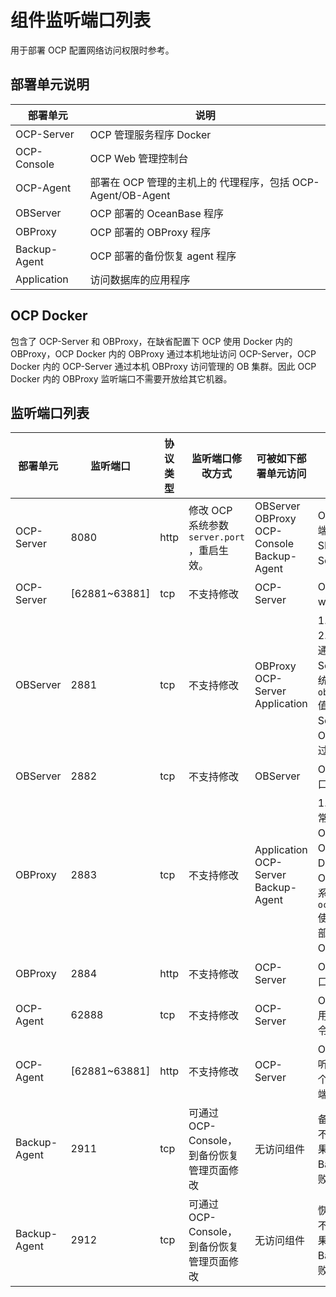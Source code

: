 组件监听端口列表
=============================

用于部署 OCP 配置网络访问权限时参考。

部署单元说明
---------------------------



|     部署单元     |                     说明                     |
|--------------|--------------------------------------------|
| OCP-Server   | OCP 管理服务程序 Docker                          |
| OCP-Console  | OCP Web 管理控制台                              |
| OCP-Agent    | 部署在 OCP 管理的主机上的 代理程序，包括 OCP-Agent/OB-Agent |
| OBServer     | OCP 部署的 OceanBase 程序                       |
| OBProxy      | OCP 部署的 OBProxy 程序                         |
| Backup-Agent | OCP 部署的备份恢复 agent 程序                       |
| Application  | 访问数据库的应用程序                                 |



**OCP Docker**
-----------------------------------

包含了 OCP-Server 和 OBProxy，在缺省配置下 OCP 使用 Docker 内的 OBProxy，OCP Docker 内的 OBProxy 通过本机地址访问 OCP-Server，OCP Docker 内的 OCP-Server 通过本机 OBProxy 访问管理的 OB 集群。因此 OCP Docker 内的 OBProxy 监听端口不需要开放给其它机器。

监听端口列表
---------------------------



|     部署单元     |       监听端口       | 协议类型 |                               监听端口修改方式                               |                                        可被如下部署单元访问                                         |                                                                                                                                                                        备注                                                                                                                                                                         |
|--------------|------------------|------|----------------------------------------------------------------------|-------------------------------------------------------------------------------------------|---------------------------------------------------------------------------------------------------------------------------------------------------------------------------------------------------------------------------------------------------------------------------------------------------------------------------------------------------|
| OCP-Server   | 8080             | http | 修改 OCP 系统参数  `server.port` ，重启生效。 | OBServer OBProxy OCP-Console Backup-Agent | OCP-Server web 服务监听端口，通常其它组件通过 SLB/DNS 地址访问 OCP-Server。                                                                                                                                                                                                                                                                                           |
| OCP-Server   | \[62881\~63881\] | tcp  | 不支持修改                                                                | OCP-Server                                                                                | OCP-Server 内 monitor worker 进程间通信端口。                                                                                                                                                                                                                                                                                                              |
| OBServer     | 2881             | tcp  | 不支持修改                                                                | OBProxy OCP-Server Application                            | 1. OBServer SQL 监听端口；   2. 缺省配置下 OCP-Server 通过 OBProxy 访问 OCP-Server，可通过修改 OCP 系统参数  `obsdk.ob.connection.mode` 值为  `direct` 使得 OCP-Server 通过直连模式访问 OBServer；   3. 不建议应用通过直连方式连接 OBServer。    |
| OBServer     | 2882             | tcp  | 不支持修改                                                                | OBServer                                                                                  | OBServer 之间 RPC 通信端口                                                                                                                                                                                                                                                                                                                              |
| OBProxy      | 2883             | tcp  | 不支持修改                                                                | Application OCP-Server Backup-Agent                       | 1. OBProxy 监听端口；   2. 通常应用通过 OBProxy 访问OBServer；   3. 缺省配置下 OCP-Server 通过自身 Docker 内的 OBProxy 访问 OBServer，可通过修改 OCP 系统参数  `ocp.system.obproxy.address` 使得 OCP-Server 也通过外部 OBProxy 访问 OBServer。               |
| OBProxy      | 2884             | http | 不支持修改                                                                | OCP-Server                                                                                | OBProxy 监控指标API 监听端口                                                                                                                                                                                                                                                                                                                              |
| OCP-Agent    | 62888            | tcp  | 不支持修改                                                                | OCP-Server                                                                                | OCP-Agent RPC 监听端口，用于接收 OCP-Server 的命令。                                                                                                                                                                                                                                                                                                           |
| OCP-Agent    | \[62881\~63881\] | http | 不支持修改                                                                | OCP-Server                                                                                | OCP-Agent 监控指标 API 监听端口，OCP-Agent 会在这个端口范围内寻找未被占用的端口使用。                                                                                                                                                                                                                                                                                           |
| Backup-Agent | 2911             | tcp  | 可通过 OCP-Console，到备份恢复管理页面修改                                          | 无访问组件                                                                                     | 备份 Agent 本地监听端口，不用于外部访问，但是端口如果被其它程序占用会导致 Backup-Agent 程序启动失败。                                                                                                                                                                                                                                                                                     |
| Backup-Agent | 2912             | tcp  | 可通过 OCP-Console，到备份恢复管理页面修改                                          | 无访问组件                                                                                     | 恢复 Agent 本地监听端口，不用于外部访问，但是端口如果被其它程序占用会导致 Backup-Agent 程序启动失败。                                                                                                                                                                                                                                                                                     |
